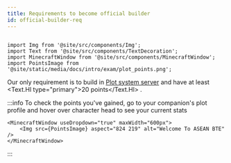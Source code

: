 ```yaml
---
title: Requirements to become official builder
id: official-builder-req
---
```

```mdx-code-block

import Img from '@site/src/components/Img';
import Text from '@site/src/components/TextDecoration';
import MinecraftWindow from '@site/src/components/MinecraftWindow';
import PointsImage from '@site/static/media/docs/intro/exam/plot_points.png';

```

Our only requirement is to build in [Plot system server](./getting-started/building-first-build/plot-system) 
and have at least <Text.Hl type="primary">20 points</Text.Hl> .

:::info
To check the points you've gained, go to your companion's plot profile and hover over character head to see your current stats

```mdx-code-block
<MinecraftWindow useDropdown="true" maxWidth="600px">
    <Img src={PointsImage} aspect="824 219" alt="Welcome To ASEAN BTE" />
</MinecraftWindow>
```

:::


